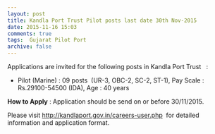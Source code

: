 ```yaml
---
layout: post
title: Kandla Port Trust Pilot posts last date 30th Nov-2015   
date: 2015-11-16 15:03
comments: true
tags:  Gujarat Pilot Port 
archive: false
---
```

Applications are invited for the following posts in Kandla Port Trust   :   


- Pilot (Marine) : 09 posts  (UR-3, OBC-2, SC-2, ST-1), Pay Scale : Rs.29100-54500 (IDA), Age : 40 years


**How to Apply** : Application should be send on or before 30/11/2015. 


Please visit <http://kandlaport.gov.in/careers-user.php>  for detailed information and application format. 




